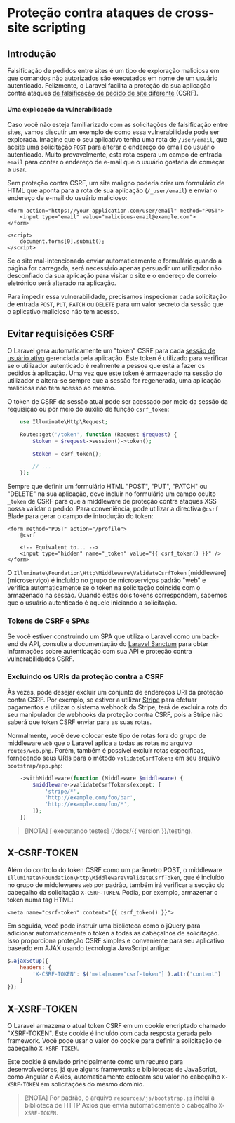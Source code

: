 # Proteção contra ataques de cross-site scripting

<a name="csrf-introduction"></a>
## Introdução

 Falsificação de pedidos entre sites é um tipo de exploração maliciosa em que comandos não autorizados são executados em nome de um usuário autenticado. Felizmente, o Laravel facilita a proteção da sua aplicação contra ataques [de falsificação de pedido de site diferente](https://pt.wikipedia.org/wiki/Cross-site_request_forgery) (CSRF).

<a name="csrf-explanation"></a>
#### Uma explicação da vulnerabilidade

 Caso você não esteja familiarizado com as solicitações de falsificação entre sites, vamos discutir um exemplo de como essa vulnerabilidade pode ser explorada. Imagine que o seu aplicativo tenha uma rota de `/user/email`, que aceite uma solicitação `POST` para alterar o endereço do email do usuário autenticado. Muito provavelmente, esta rota espera um campo de entrada `email` para conter o endereço de e-mail que o usuário gostaria de começar a usar.

 Sem proteção contra CSRF, um site maligno poderia criar um formulário de HTML que aponta para a rota de sua aplicação (`/_user/email`) e enviar o endereço de e-mail do usuário malicioso:

```blade
<form action="https://your-application.com/user/email" method="POST">
    <input type="email" value="malicious-email@example.com">
</form>

<script>
    document.forms[0].submit();
</script>
```

 Se o site mal-intencionado enviar automaticamente o formulário quando a página for carregada, será necessário apenas persuadir um utilizador não desconfiado da sua aplicação para visitar o site e o endereço de correio eletrónico será alterado na aplicação.

 Para impedir essa vulnerabilidade, precisamos inspecionar cada solicitação de entrada `POST`, `PUT`, `PATCH` ou `DELETE` para um valor secreto da sessão que o aplicativo malicioso não tem acesso.

<a name="preventing-csrf-requests"></a>
## Evitar requisições CSRF

 O Laravel gera automaticamente um "token" CSRF para cada [sessão de usuário ativo](/docs/{{version}}/session) gerenciada pela aplicação. Este token é utilizado para verificar se o utilizador autenticado é realmente a pessoa que está a fazer os pedidos à aplicação. Uma vez que este token é armazenado na sessão do utilizador e altera-se sempre que a sessão for regenerada, uma aplicação maliciosa não tem acesso ao mesmo.

 O token de CSRF da sessão atual pode ser acessado por meio da sessão da requisição ou por meio do auxílio de função `csrf_token`:

```php
    use Illuminate\Http\Request;

    Route::get('/token', function (Request $request) {
        $token = $request->session()->token();

        $token = csrf_token();

        // ...
    });
```

 Sempre que definir um formulário HTML "POST", "PUT", "PATCH" ou "DELETE" na sua aplicação, deve incluir no formulário um campo oculto `_token` de CSRF para que a middleware de proteção contra ataques XSS possa validar o pedido. Para conveniência, pode utilizar a directiva `@csrf` Blade para gerar o campo de introdução do token:

```blade
<form method="POST" action="/profile">
    @csrf

    <!-- Equivalent to... -->
    <input type="hidden" name="_token" value="{{ csrf_token() }}" />
</form>
```

 O `Illuminate\Foundation\Http\Middleware\ValidateCsrfToken` [middleware] (microserviço) é incluído no grupo de microserviços padrão "web" e verifica automaticamente se o token na solicitação coincide com o armazenado na sessão. Quando estes dois tokens correspondem, sabemos que o usuário autenticado é aquele iniciando a solicitação.

<a name="csrf-tokens-and-spas"></a>
### Tokens de CSRF e SPAs

 Se você estiver construindo um SPA que utiliza o Laravel como um back-end de API, consulte a documentação do [Laravel Sanctum](/docs/{{version}}/sanctum) para obter informações sobre autenticação com sua API e proteção contra vulnerabilidades CSRF.

<a name="csrf-excluding-uris"></a>
### Excluindo os URIs da proteção contra a CSRF

 Às vezes, pode desejar excluir um conjunto de endereços URI da proteção contra CSRF. Por exemplo, se estiver a utilizar [Stripe](https://stripe.com) para efetuar pagamentos e utilizar o sistema webhook da Stripe, terá de excluir a rota do seu manipulador de webhooks da proteção contra CSRF, pois a Stripe não saberá que token CSRF enviar para as suas rotas.

 Normalmente, você deve colocar este tipo de rotas fora do grupo de middleware `web` que o Laravel aplica a todas as rotas no arquivo `routes/web.php`. Porém, também é possível excluir rotas específicas, fornecendo seus URIs para o método `validateCsrfTokens` em seu arquivo `bootstrap/app.php`:

```php
    ->withMiddleware(function (Middleware $middleware) {
        $middleware->validateCsrfTokens(except: [
            'stripe/*',
            'http://example.com/foo/bar',
            'http://example.com/foo/*',
        ]);
    })
```

 > [!NOTA]
 [ executando testes] (/docs/{{ version }}/testing).

<a name="csrf-x-csrf-token"></a>
## X-CSRF-TOKEN

 Além do controlo do token CSRF como um parâmetro POST, o middleware `Illuminate\Foundation\Http\Middleware\ValidateCsrfToken`, que é incluído no grupo de middlewares `web` por padrão, também irá verificar a secção do cabeçalho da solicitação `X-CSRF-TOKEN`. Podia, por exemplo, armazenar o token numa tag HTML:

```blade
<meta name="csrf-token" content="{{ csrf_token() }}">
```

 Em seguida, você pode instruir uma biblioteca como o jQuery para adicionar automaticamente o token a todas as cabeçalhos de solicitação. Isso proporciona proteção CSRF simples e conveniente para seu aplicativo baseado em AJAX usando tecnologia JavaScript antiga:

```js
$.ajaxSetup({
    headers: {
        'X-CSRF-TOKEN': $('meta[name="csrf-token"]').attr('content')
    }
});
```

<a name="csrf-x-xsrf-token"></a>
## X-XSRF-TOKEN

 O Laravel armazena o atual token CSRF em um cookie encriptado chamado "XSRF-TOKEN". Este cookie é incluído com cada resposta gerada pelo framework. Você pode usar o valor do cookie para definir a solicitação de cabeçalho `X-XSRF-TOKEN`.

 Este cookie é enviado principalmente como um recurso para desenvolvedores, já que alguns frameworks e bibliotecas de JavaScript, como Angular e Axios, automaticamente colocam seu valor no cabeçalho `X-XSRF-TOKEN` em solicitações do mesmo domínio.

 > [!NOTA]
 > Por padrão, o arquivo `resources/js/bootstrap.js` inclui a biblioteca de HTTP Axios que envia automaticamente o cabeçalho `X-XSRF-TOKEN`.
